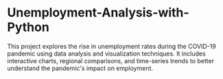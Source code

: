 # Unemployment-Analysis-with-Python
This project explores the rise in unemployment rates during the COVID-19 pandemic using data analysis and visualization techniques. It includes interactive charts, regional comparisons, and time-series trends to better understand the pandemic's impact on employment.
